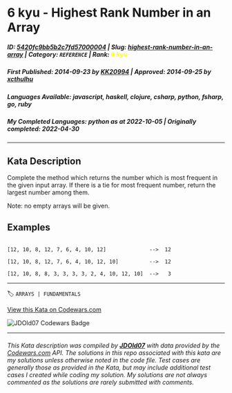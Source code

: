 # 6 kyu - Highest Rank Number in an Array

##### **ID**: [5420fc9bb5b2c7fd57000004](https://www.codewars.com/kata/5420fc9bb5b2c7fd57000004) | **Slug**: [highest-rank-number-in-an-array](https://www.codewars.com/kata/5420fc9bb5b2c7fd57000004) | **Category**: `REFERENCE` | **Rank**: <span style="color:yellow">6 kyu</span>

##### **First Published**: 2014-09-23 ***by*** [KK20994](https://www.codewars.com/users/KK20994) | **Approved**: 2014-09-25 ***by*** [xcthulhu](https://www.codewars.com/users/xcthulhu)

##### **Languages Available**: javascript, haskell, clojure, csharp, python, fsharp, go, ruby

##### **My Completed Languages**: python ***as at*** 2022-10-05 | **Originally completed**: 2022-04-30

---

## Kata Description


Complete the method which returns the number which is most frequent in the given input array. If there is a tie for most frequent number, return the largest number among them.



Note: no empty arrays will be given.





## Examples



```

[12, 10, 8, 12, 7, 6, 4, 10, 12]              -->  12

[12, 10, 8, 12, 7, 6, 4, 10, 12, 10]          -->  12

[12, 10, 8, 8, 3, 3, 3, 3, 2, 4, 10, 12, 10]  -->   3

```



---


🏷 `ARRAYS | FUNDAMENTALS`


[View this Kata on Codewars.com](https://www.codewars.com/kata/5420fc9bb5b2c7fd57000004)

![](https://www.codewars.com/users/jdold07/badges/large "JDOld07 Codewars Badge")

---

###### *This Kata description was compiled by [**JDOld07**](https://tpstech.dev) with data provided by the [Codewars.com](https://www.codewars.com) API.  The solutions in this repo associated with this kata are my solutions unless otherwise noted in the code file.  Test cases are generally those as provided in the Kata, but may include additional test cases I created while coding my solution.  My solutions are not always commented as the solutions are rarely submitted with comments.*
